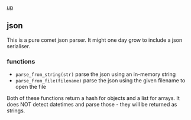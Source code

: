 [up](index.md)

## json
This is a pure comet json parser.  It might one day grow to include a json serialiser.

### functions

- `parse_from_string(str)` parse the json using an in-memory string
- `parse_from_file(filename)` parse the json using the given filename to open the file

Both of these functions return a hash for objects and a list for arrays.  It does NOT detect datetimes
and parse those - they will be returned as strings.